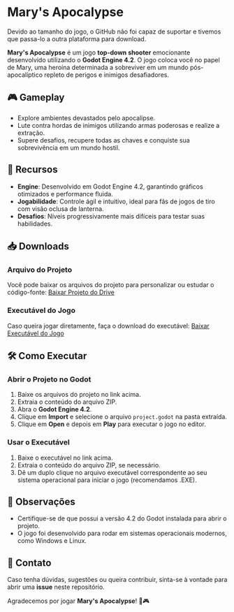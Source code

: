 # Mary's Apocalypse

Devido ao tamanho do jogo, o GitHub não foi capaz de suportar e tivemos que passa-lo a outra plataforma para download.

**Mary's Apocalypse** é um jogo **top-down shooter** emocionante desenvolvido utilizando o **Godot Engine 4.2**. O jogo coloca você no papel de Mary, uma heroína determinada a sobreviver em um mundo pós-apocalíptico repleto de perigos e inimigos desafiadores.

## 🎮 Gameplay
- Explore ambientes devastados pelo apocalipse.
- Lute contra hordas de inimigos utilizando armas poderosas e realize a extração.
- Supere desafios, recupere todas as chaves e conquiste sua sobrevivência em um mundo hostil.

## 🚀 Recursos
- **Engine**: Desenvolvido em Godot Engine 4.2, garantindo gráficos otimizados e performance fluida.
- **Jogabilidade**: Controle ágil e intuitivo, ideal para fãs de jogos de tiro com visão oclusa de lanterna.
- **Desafios**: Níveis progressivamente mais difíceis para testar suas habilidades.

## 📥 Downloads

### Arquivo do Projeto
Você pode baixar os arquivos do projeto para personalizar ou estudar o código-fonte:
[Baixar Projeto do Drive](https://drive.google.com/file/d/13VLKpVbQwWbFM8hw2cKnW2ez_eWz28cl/view?usp=sharing)

### Executável do Jogo
Caso queira jogar diretamente, faça o download do executável:
[Baixar Executável do Jogo](https://drive.google.com/file/d/1nbgAo0wBiM-b_D_NxOpS3iUTXY1gAk9L/view?usp=sharing)

## 🛠️ Como Executar

### Abrir o Projeto no Godot
1. Baixe os arquivos do projeto no link acima.
2. Extraia o conteúdo do arquivo ZIP.
3. Abra o **Godot Engine 4.2**.
4. Clique em **Import** e selecione o arquivo `project.godot` na pasta extraída.
5. Clique em **Open** e depois em **Play** para executar o jogo no editor.

### Usar o Executável
1. Baixe o executável no link acima.
2. Extraia o conteúdo do arquivo ZIP, se necessário.
3. Dê um duplo clique no arquivo executável correspondente ao seu sistema operacional para iniciar o jogo (recomendamos .EXE).

## 📝 Observações
- Certifique-se de que possui a versão 4.2 do Godot instalada para abrir o projeto.
- O jogo foi desenvolvido para rodar em sistemas operacionais modernos, como Windows e Linux.

## 📧 Contato
Caso tenha dúvidas, sugestões ou queira contribuir, sinta-se à vontade para abrir uma **issue** neste repositório.

Agradecemos por jogar **Mary's Apocalypse**! 🚀🎮
